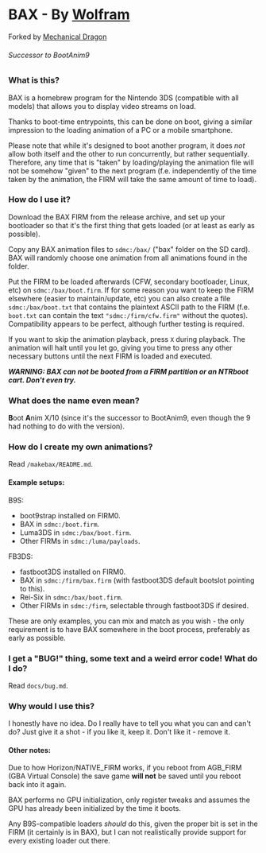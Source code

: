 # BAX - By [Wolfram](https://github.com/Wolfvak)
Forked by [Mechanical Dragon](https://github.com/MechanicalDragon0687)
###### Successor to BootAnim9

### What is this?

BAX is a homebrew program for the Nintendo 3DS (compatible with all models) that allows you to display video streams on load.

Thanks to boot-time entrypoints, this can be done on boot, giving a similar impression to the loading animation of a PC or a mobile smartphone.

Please note that while it's designed to boot another program, it does _not_ allow both itself and the other to run concurrently, but rather sequentially. Therefore, any time that is "taken" by loading/playing the animation file will not be somehow "given" to the next program (f.e. independently of the time taken by the animation, the FIRM will take the same amount of time to load).



### How do I use it?

Download the BAX FIRM from the release archive, and set up your bootloader so that it's the first thing that gets loaded (or at least as early as possible).

Copy any BAX animation files to `sdmc:/bax/` ("bax" folder on the SD card). BAX will randomly choose one animation from all animations found in the folder.

Put the FIRM to be loaded afterwards (CFW, secondary bootloader, Linux, etc) on `sdmc:/bax/boot.firm`. If for some reason you want to keep the FIRM elsewhere (easier to maintain/update, etc) you can also create a file `sdmc:/bax/boot.txt` that contains the plaintext ASCII path to the FIRM (f.e. `boot.txt` can contain the text `"sdmc:/firm/cfw.firm"` without the quotes). Compatibility appears to be perfect, although further testing is required.

If you want to skip the animation playback, press `X` during playback. The animation will halt until you let go, giving you time to press any other necessary buttons until the next FIRM is loaded and executed.

***WARNING: BAX can not be booted from a FIRM partition or an NTRboot cart. Don't even try.***



### What does the name even mean?

**B**oot **A**nim X/10 (since it's the successor to BootAnim9, even though the 9 had nothing to do with the version).



### How do I create my own animations?

Read `/makebax/README.md`.



#### Example setups:

B9S:

 - boot9strap installed on FIRM0.
 - BAX in `sdmc:/boot.firm`.
 - Luma3DS in `sdmc:/bax/boot.firm`.
 - Other FIRMs in `sdmc:/luma/payloads`.


FB3DS:

 - fastboot3DS installed on FIRM0.
 - BAX in `sdmc:/firm/bax.firm` (with fastboot3DS default bootslot pointing to this).
 - Rei-Six in `sdmc:/bax/boot.firm`.
 - Other FIRMs in `sdmc:/firm`, selectable through fastboot3DS if desired.


These are only examples, you can mix and match as you wish - the only requirement is to have BAX somewhere in the boot process, preferably as early as possible.



### I get a "BUG!" thing, some text and a weird error code! What do I do?

Read `docs/bug.md`.



### Why would I use this?

I honestly have no idea. Do I really have to tell you what you can and can't do?
Just give it a shot - if you like it, keep it. Don't like it - remove it.



#### Other notes:

Due to how Horizon/NATIVE_FIRM works, if you reboot from AGB_FIRM (GBA Virtual Console) the save game **will not** be saved until you reboot back into it again.

BAX performs no GPU initialization, only register tweaks and assumes the GPU has already been initialized by the time it boots.

Any B9S-compatible loaders _should_ do this, given the proper bit is set in the FIRM (it certainly is in BAX), but I can not realistically provide support for every existing loader out there.
